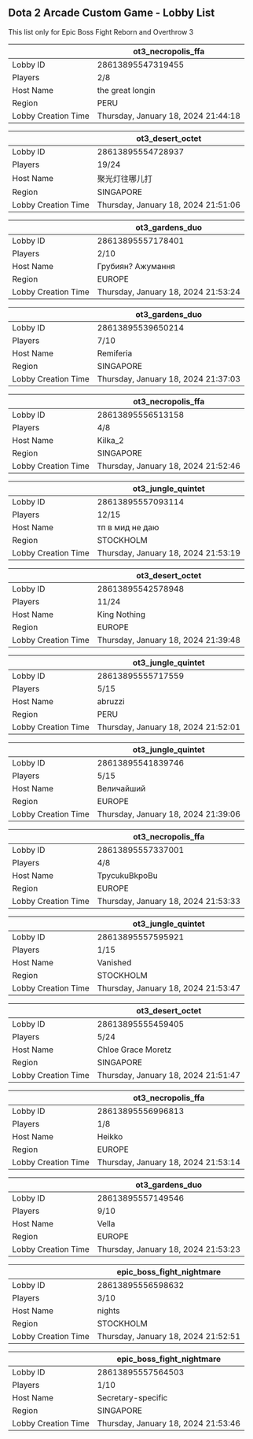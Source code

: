 ## Dota 2 Arcade Custom Game - Lobby List

This list only for Epic Boss Fight Reborn and Overthrow 3

|  | ot3_necropolis_ffa |
| ------ | ------ |
| Lobby ID | 28613895547319455 |
| Players | 2/8 |
| Host Name | the great longin |
| Region | PERU |
| Lobby Creation Time | Thursday, January 18, 2024 21:44:18 |


|  | ot3_desert_octet |
| ------ | ------ |
| Lobby ID | 28613895554728937 |
| Players | 19/24 |
| Host Name | 聚光灯往哪儿打 |
| Region | SINGAPORE |
| Lobby Creation Time | Thursday, January 18, 2024 21:51:06 |


|  | ot3_gardens_duo |
| ------ | ------ |
| Lobby ID | 28613895557178401 |
| Players | 2/10 |
| Host Name | Грубиян? Ажумання |
| Region | EUROPE |
| Lobby Creation Time | Thursday, January 18, 2024 21:53:24 |


|  | ot3_gardens_duo |
| ------ | ------ |
| Lobby ID | 28613895539650214 |
| Players | 7/10 |
| Host Name | Remiferia |
| Region | SINGAPORE |
| Lobby Creation Time | Thursday, January 18, 2024 21:37:03 |


|  | ot3_necropolis_ffa |
| ------ | ------ |
| Lobby ID | 28613895556513158 |
| Players | 4/8 |
| Host Name | Kilka_2 |
| Region | SINGAPORE |
| Lobby Creation Time | Thursday, January 18, 2024 21:52:46 |


|  | ot3_jungle_quintet |
| ------ | ------ |
| Lobby ID | 28613895557093114 |
| Players | 12/15 |
| Host Name | тп в мид не даю |
| Region | STOCKHOLM |
| Lobby Creation Time | Thursday, January 18, 2024 21:53:19 |


|  | ot3_desert_octet |
| ------ | ------ |
| Lobby ID | 28613895542578948 |
| Players | 11/24 |
| Host Name | King Nothing |
| Region | EUROPE |
| Lobby Creation Time | Thursday, January 18, 2024 21:39:48 |


|  | ot3_jungle_quintet |
| ------ | ------ |
| Lobby ID | 28613895555717559 |
| Players | 5/15 |
| Host Name | abruzzi |
| Region | PERU |
| Lobby Creation Time | Thursday, January 18, 2024 21:52:01 |


|  | ot3_jungle_quintet |
| ------ | ------ |
| Lobby ID | 28613895541839746 |
| Players | 5/15 |
| Host Name | Величайший |
| Region | EUROPE |
| Lobby Creation Time | Thursday, January 18, 2024 21:39:06 |


|  | ot3_necropolis_ffa |
| ------ | ------ |
| Lobby ID | 28613895557337001 |
| Players | 4/8 |
| Host Name | TpycukuBkpoBu |
| Region | EUROPE |
| Lobby Creation Time | Thursday, January 18, 2024 21:53:33 |


|  | ot3_jungle_quintet |
| ------ | ------ |
| Lobby ID | 28613895557595921 |
| Players | 1/15 |
| Host Name | Vanished |
| Region | STOCKHOLM |
| Lobby Creation Time | Thursday, January 18, 2024 21:53:47 |


|  | ot3_desert_octet |
| ------ | ------ |
| Lobby ID | 28613895555459405 |
| Players | 5/24 |
| Host Name | Chloe Grace Moretz |
| Region | SINGAPORE |
| Lobby Creation Time | Thursday, January 18, 2024 21:51:47 |


|  | ot3_necropolis_ffa |
| ------ | ------ |
| Lobby ID | 28613895556996813 |
| Players | 1/8 |
| Host Name | Heikko |
| Region | EUROPE |
| Lobby Creation Time | Thursday, January 18, 2024 21:53:14 |


|  | ot3_gardens_duo |
| ------ | ------ |
| Lobby ID | 28613895557149546 |
| Players | 9/10 |
| Host Name | Vella |
| Region | EUROPE |
| Lobby Creation Time | Thursday, January 18, 2024 21:53:23 |


|  | epic_boss_fight_nightmare |
| ------ | ------ |
| Lobby ID | 28613895556598632 |
| Players | 3/10 |
| Host Name | nights |
| Region | STOCKHOLM |
| Lobby Creation Time | Thursday, January 18, 2024 21:52:51 |


|  | epic_boss_fight_nightmare |
| ------ | ------ |
| Lobby ID | 28613895557564503 |
| Players | 1/10 |
| Host Name | Secretary-specific |
| Region | SINGAPORE |
| Lobby Creation Time | Thursday, January 18, 2024 21:53:46 |



